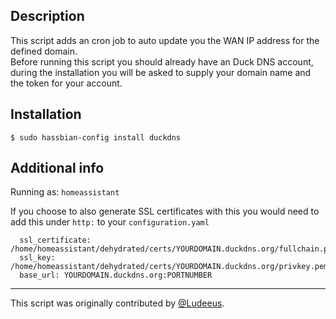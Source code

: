 ## Description
This script adds an cron job to auto update you the WAN IP address for the defined domain.\
Before running this script you should already have an Duck DNS account, during the installation you will be asked to supply your domain name and the token for your account.

## Installation
```
$ sudo hassbian-config install duckdns
```

## Additional info
Running as: `homeassistant`  

If you choose to also generate SSL certificates with this you would need to add this under `http:` to your `configuration.yaml`
```
  ssl_certificate: /home/homeassistant/dehydrated/certs/YOURDOMAIN.duckdns.org/fullchain.pem
  ssl_key: /home/homeassistant/dehydrated/certs/YOURDOMAIN.duckdns.org/privkey.pem
  base_url: YOURDOMAIN.duckdns.org:PORTNUMBER
```

***
This script was originally contributed by [@Ludeeus](https://github.com/ludeeus).
